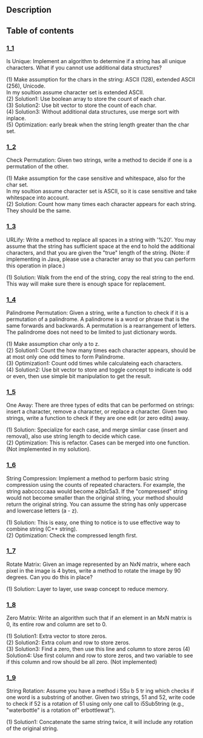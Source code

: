 ## Description
## Table of contents
### [1_1](./1_1)
Is Unique: Implement an algorithm to determine if a string has all unique characters. What if you
cannot use additional data structures?  
  
(1) Make assumption for the chars in the string: ASCII (128), extended ASCII (256), Unicode.  
    In my soultion assume character set is extended ASCII.  
(2) Solution1: Use boolean array to store the count of each char.  
(3) Solution2: Use bit vector to store the count of each char.  
(4) Solution3: Without additional data structures, use merge sort with inplace.  
(5) Optimization: early break when the string length greater than the char set.
### [1_2](./1_2)
Check Permutation: Given two strings, write a method to decide if one is a permutation of the
other.  
  
(1) Make assumption for the case sensitive and whitespace, also for the char set.  
    In my soultion assume character set is ASCII, so it is case sensitive and take whitespace into account.   
(2) Solution: Count how many times each character appears for each string. They should be the same.  
### [1_3](./1_3)
URLify: Write a method to replace all spaces in a string with '%20'. You may assume that the string
has sufficient space at the end to hold the additional characters, and that you are given the "true"
length of the string. (Note: if implementing in Java, please use a character array so that you can
perform this operation in place.)  

(1) Solution: Walk from the end of the string, copy the real string to the end. This way will make sure there is enough space for replacement.
### [1_4](./1_4)
Palindrome Permutation: Given a string, write a function to check if it is a permutation of
a palindrome. A palindrome is a word or phrase that is the same forwards and backwards. A
permutation is a rearrangement of letters. The palindrome does not need to be limited to just
dictionary words.  

(1) Make assumption char only a to z.  
(2) Solution1: Count the how many times each character appears, should be at most only one odd times to form Palindrome.  
(3) Optimization1: Count odd times while calculateing each characters.  
(4) Solution2: Use bit vector to store and toggle concept to indicate is odd or even, then use simple bit manipulation to get the result.
### [1_5](./1_5)
One Away: There are three types of edits that can be performed on strings: insert a character,
remove a character, or replace a character. Given two strings, write a function to check if they are
one edit (or zero edits) away.  

(1) Solution: Specialize for each case, and merge simliar case (insert and removal), also use string length to decide which case.  
(2) Optimization: This is refactor. Cases can be merged into one function. (Not implemented in my solution).
### [1_6](./1_6)
String Compression: Implement a method to perform basic string compression using the counts
of repeated characters. For example, the string aabcccccaaa would become a2blc5a3. If the
"compressed" string would not become smaller than the original string, your method should return
the original string. You can assume the string has only uppercase and lowercase letters (a - z).  

(1) Solution: This is easy, one thing to notice is to use effective way to combine string (C++ string).  
(2) Optimization: Check the compressed length first.
### [1_7](./1_7)
Rotate Matrix: Given an image represented by an NxN matrix, where each pixel in the image is 4
bytes, write a method to rotate the image by 90 degrees. Can you do this in place?  

(1) Solution: Layer to layer, use swap concept to reduce memory.
### [1_8](./1_8)
Zero Matrix: Write an algorithm such that if an element in an MxN matrix is 0, its entire row and
column are set to 0.  

(1) Solution1: Extra vector to store zeros.  
(2) Solution2: Extra colum and row to store zeros.  
(3) Solution3: Find a zero, then use this line and column to store zeros
(4) Solution4: Use first column and row to store zeros, and two variable to see if this column and row should be all zero. (Not implemented)  
### [1_9](./1_9)
String Rotation: Assume you have a method i 5Su b 5 tr ing which checks if one word is a substring
of another. Given two strings, 51 and 52, write code to check if 52 is a rotation of 51 using only one
call to i5Sub5tring (e.g., "waterbottle" is a rotation of" erbottlewat").  

(1) Solution1: Concatenate the same string twice, it will include any rotation of the original string.